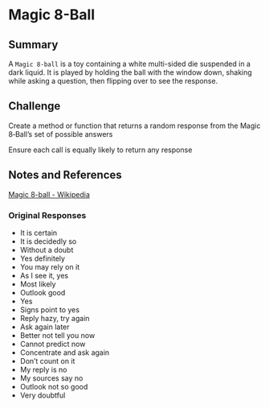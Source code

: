 # Magic 8-Ball

## Summary

A `Magic 8-ball` is a toy containing a white multi-sided die suspended in a dark liquid.
It is played by holding the ball with the window down, shaking while asking a question,
then flipping over to see the response.

## Challenge

Create a method or function that returns a random response from the Magic 8‑Ball’s set of possible answers

Ensure each call is equally likely to return any response

## Notes and References

[Magic 8-ball - Wikipedia](https://en.wikipedia.org/wiki/Magic_8_Ball)

### Original Responses 

- It is certain
- It is decidedly so
- Without a doubt
- Yes definitely
- You may rely on it
- As I see it, yes
- Most likely
- Outlook good
- Yes
- Signs point to yes
- Reply hazy, try again
- Ask again later
- Better not tell you now
- Cannot predict now
- Concentrate and ask again
- Don’t count on it
- My reply is no
- My sources say no
- Outlook not so good
- Very doubtful
